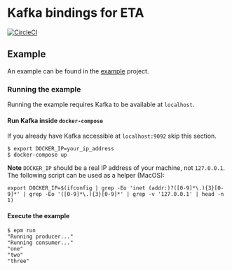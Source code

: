 # Kafka bindings for ETA
[![CircleCI](https://circleci.com/gh/haskell-works/eta-kafka-client.svg?style=svg&circle-token=f2664b3602a45dedc11f48a3b9fa35753a91fa8e)](https://circleci.com/gh/haskell-works/eta-kafka-client)

## Example
An example can be found in the [example](example/Main.hs) project.

### Running the example
Running the example requires Kafka to be available at `localhost`.  

#### Run Kafka inside `docker-compose`
If you already have Kafka accessible at `localhost:9092` skip this section.

```
$ export DOCKER_IP=your_ip_address
$ docker-compose up
```

**Note** `DOCKER_IP` should be a real IP address of your machine, not `127.0.0.1`.
The following script can be used as a helper (MacOS):
```
export DOCKER_IP=$(ifconfig | grep -Eo 'inet (addr:)?([0-9]*\.){3}[0-9]*' | grep -Eo '([0-9]*\.){3}[0-9]*' | grep -v '127.0.0.1' | head -n 1)
```

#### Execute the example
```
$ epm run
"Running producer..."
"Running consumer..."
"one"
"two"
"three"
```
